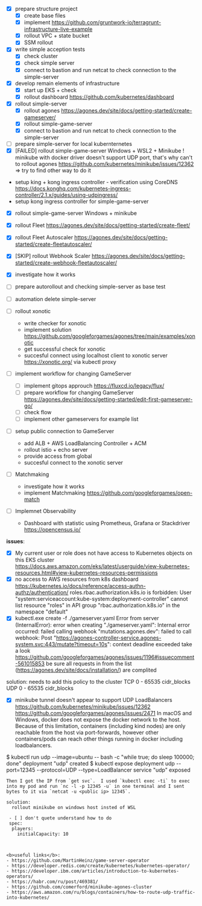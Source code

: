 - [x] prepare structure project
  - [x] create base files
  - [x] implement https://github.com/gruntwork-io/terragrunt-infrastructure-live-example
  - [x] rollout VPC + state bucket
  - [x] SSM rollout

- [x] write simple acception tests
  - [x] check cluster
  - [x] check simple server 
  - [x] connect to bastion and run netcat to check connection to the simple-server 

- [x] develop remain elements of infrastructure 
  - [x] start up EKS + check
  - [x] rollout dashboard https://github.com/kubernetes/dashboard

- [x] rollout simple-server
  - [x] rollout agones https://agones.dev/site/docs/getting-started/create-gameserver/
  - [x] rollout simple-game-server
  - [x] connect to bastion and run netcat to check connection to the simple-server

- [ ]  prepare simple-server for local kubernternetes
  - [x] [FAILED] rollout simple-game-server Windows + WSL2 + Minikube
! minikube with docker driver doesn't support UDP port, that's why can't to rollout agones https://github.com/kubernetes/minikube/issues/12362
=> try to find other way to do it
  - setup king + kong ingress controller - verification using CoreDNS https://docs.konghq.com/kubernetes-ingress-controller/2.1.x/guides/using-udpingress/
  - setup kong ingress controller for simple-game-server  
  - [x] rollout simple-game-server Windows + minikube
  - [x] rollout Fleet            https://agones.dev/site/docs/getting-started/create-fleet/
  - [x] rollout Fleet Autoscaler https://agones.dev/site/docs/getting-started/create-fleetautoscaler/
  - [x] [SKIP] rollout Webhook Scaler   https://agones.dev/site/docs/getting-started/create-webhook-fleetautoscaler/
  - [x] investigate how it works
  - [ ] prepare autorollout and checking simple-server as base test
  - [ ] automation delete simple-server 
 
- [ ] rollout xonotic
  - write checker for xonotic
  - implement solution https://github.com/googleforgames/agones/tree/main/examples/xonotic
  - get successful check for xonotic 
  - succesful connect using localhost client to xonotic server https://xonotic.org/ via kubectl proxy

- [ ] implement workflow for changing GameServer 
  - [ ] implement gitops approuch https://fluxcd.io/legacy/flux/
  - [ ] prepare workflow for changing GameServer https://agones.dev/site/docs/getting-started/edit-first-gameserver-go/
  - [ ] check flow
  - [ ] implement other gameservers for example list 

- [ ] setup public connection to GameServer
  - add ALB + AWS LoadBalancing Controller + ACM
  - rollout istio + echo server
  - provide access from global
  - succesful connect to the xonotic server

- [ ] Matchmaking
  - investigate how it works
  - implement Matchmaking https://github.com/googleforgames/open-match 

- [ ] Implemnet Observability
  - Dashboard with statistic using Prometheus, Grafana or Stackdriver  https://opencensus.io/

<b>issues</b>:
- [x] My current user or role does not have access to Kubernetes objects on this EKS cluster
  https://docs.aws.amazon.com/eks/latest/userguide/view-kubernetes-resources.html#view-kubernetes-resources-permissions
- [x] no access to AWS resources from k8s dashboard
  https://kubernetes.io/docs/reference/access-authn-authz/authentication/
  roles.rbac.authorization.k8s.io is forbidden: User "system:serviceaccount:kube-system:deployment-controller" cannot list resource "roles" in API group "rbac.authorization.k8s.io" in the namespace "default"
- [x] kubectl.exe create -f ./gameserver.yaml
Error from server (InternalError): error when creating "./gameserver.yaml": Internal error occurred: failed calling webhook "mutations.agones.dev": failed to call webhook: Post "https://agones-controller-service.agones-system.svc:443/mutate?timeout=10s": context deadline exceeded
 take a look https://github.com/googleforgames/agones/issues/1196#issuecomment-561015853 
 be sure all requests in from the list (https://agones.dev/site/docs/installation/) are complited

 solution:
  needs to add this policy to the cluster
  TCP	0 - 65535	cidr_blocks
  UDP	0 - 65535	cidr_blocks


- [x] minikube tunnel doesn't appear to support UDP LoadBalancers  
https://github.com/kubernetes/minikube/issues/12362
https://github.com/googleforgames/agones/issues/2471
In macOS and Windows, docker does not expose the docker network to the host. Because of this limitation, containers (including kind nodes) are only reachable from the host via port-forwards, however other containers/pods can reach other things running in docker including loadbalancers.

$ kubectl run udp --image=ubuntu -- bash -c "while true; do sleep 100000; done"
deployment "udp" created
$ kubectl expose deployment udp --port=12345 --protocol=UDP --type=LoadBalancer
service "udp" exposed
```
Then I got the IP from `get svc`.  I used `kubectl exec -ti` to exec into my pod and run `nc -l -p 12345 -u` in one terminal and I sent bytes to it via `netcat -u <public ip> 12345`.

solution:
  rollout minikube on windows host insted of WSL 

 - [ ] don't quete understand how to do 
 spec:
  players:
    initialCapacity: 10

 

<b>useful links</b>:
- https://github.com/MartinHeinz/game-server-operator
- https://developer.redis.com/create/kubernetes/kubernetes-operator/
- https://developer.ibm.com/articles/introduction-to-kubernetes-operators/
- https://habr.com/ru/post/469381/
- https://github.com/comerford/minikube-agones-cluster
- https://aws.amazon.com/ru/blogs/containers/how-to-route-udp-traffic-into-kubernetes/